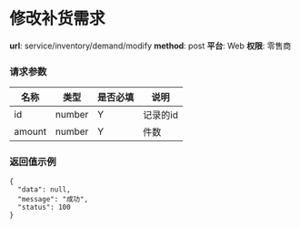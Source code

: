 修改补货需求
=======

**url**: service/inventory/demand/modify
**method**: post
**平台**: Web
**权限**: 零售商


### 请求参数

|  名称  |  类型  | 是否必填 |   说明   |
|--------|--------|----------|----------|
| id     | number | Y        | 记录的id |
| amount | number | Y        | 件数         |

### 返回值示例

```
{
  "data": null,
  "message": "成功",
  "status": 100
}
```